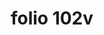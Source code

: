---
layout: edition
title: folio 102v
manuscript: Turin, Biblioteca Nazionale, MS N.III.19
sigla: T
iip: t102vr.tif
milestone: 204
---